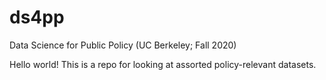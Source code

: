 # ds4pp
Data Science for Public Policy (UC Berkeley; Fall 2020)

Hello world! This is a repo for looking at assorted policy-relevant datasets.